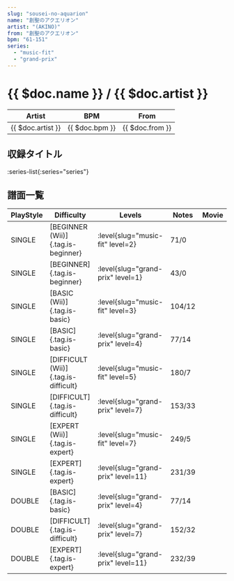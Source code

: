 ```yaml
---
slug: "sousei-no-aquarion"
name: "創聖のアクエリオン"
artist: "(AKINO)"
from: "創聖のアクエリオン"
bpm: "61-151"
series:
  - "music-fit"
  - "grand-prix"
---
```


# {{ $doc.name }} / {{ $doc.artist }}

|Artist|BPM|From|
|------|---|----|
|{{ $doc.artist }}|{{ $doc.bpm }}|{{ $doc.from }}|

## 収録タイトル

:series-list{:series="series"}

## 譜面一覧

|PlayStyle|Difficulty|Levels|Notes|Movie|
|---------|----------|------|-----|-----|
|SINGLE|[BEGINNER (Wii)]{.tag.is-beginner}|<div class="field is-grouped is-grouped-multiline"> :level{slug="music-fit" level=2}</div>|71/0||
|SINGLE|[BEGINNER]{.tag.is-beginner}|<div class="field is-grouped is-grouped-multiline"> :level{slug="grand-prix" level=1}</div>|43/0||
|SINGLE|[BASIC (Wii)]{.tag.is-basic}|<div class="field is-grouped is-grouped-multiline"> :level{slug="music-fit" level=3}</div>|104/12||
|SINGLE|[BASIC]{.tag.is-basic}|<div class="field is-grouped is-grouped-multiline"> :level{slug="grand-prix" level=4}</div>|77/14||
|SINGLE|[DIFFICULT (Wii)]{.tag.is-difficult}|<div class="field is-grouped is-grouped-multiline"> :level{slug="music-fit" level=5}</div>|180/7||
|SINGLE|[DIFFICULT]{.tag.is-difficult}|<div class="field is-grouped is-grouped-multiline"> :level{slug="grand-prix" level=7}</div>|153/33||
|SINGLE|[EXPERT (Wii)]{.tag.is-expert}|<div class="field is-grouped is-grouped-multiline"> :level{slug="music-fit" level=7}</div>|249/5||
|SINGLE|[EXPERT]{.tag.is-expert}|<div class="field is-grouped is-grouped-multiline"> :level{slug="grand-prix" level=11}</div>|231/39||
|DOUBLE|[BASIC]{.tag.is-basic}|<div class="field is-grouped is-grouped-multiline"> :level{slug="grand-prix" level=4}</div>|77/14||
|DOUBLE|[DIFFICULT]{.tag.is-difficult}|<div class="field is-grouped is-grouped-multiline"> :level{slug="grand-prix" level=7}</div>|152/32||
|DOUBLE|[EXPERT]{.tag.is-expert}|<div class="field is-grouped is-grouped-multiline"> :level{slug="grand-prix" level=11}</div>|232/39||
